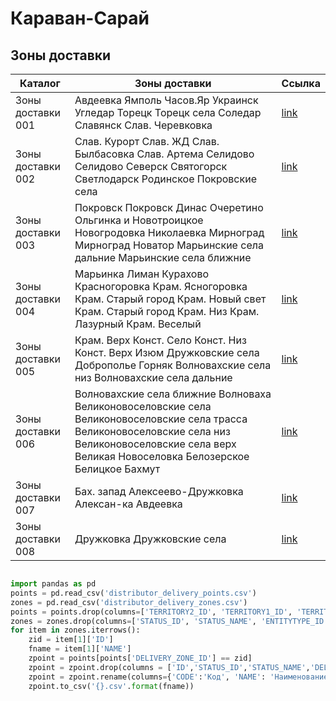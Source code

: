 # Караван-Сарай

## Зоны доставки

| Каталог  | Зоны доставки   |  Ссылка |
| ------------ | ------------ | ------------ |
| Зоны доставки 001 | Авдеевка Ямполь Часов.Яр Украинск Угледар Торецк Торецк села Соледар Славянск Слав. Черевковка  | [link](https://www.google.com/maps/d/viewer?mid=11PwZAdIqZBCF6J3svIo3EyXGpKb4ptV0&ll=48.7763943405649%2C37.865120024530775&z=11 "link")  |
|  Зоны доставки 002 |  Слав. Курорт Слав. ЖД Слав. Былбасовка Слав. Артема Селидово Селидово Северск Святогорск Светлодарск Родинское Покровские села |  [link](https://www.google.com/maps/d/edit?mid=1GCiqyZb-G__tnXK8RfscEjM0ppWYDISh&usp=sharing "link") |
|  Зоны доставки 003   | Покровск Покровск Динас Очеретино Ольгинка и Новотроицкое Новогродовка Николаевка Мирноград Мирноград Новатор Марьинские села дальние Марьинские села ближние  |  [link](https://www.google.com/maps/d/edit?mid=12V-0539VGohyWIgBFqKbHYSAnH6vkQsC&usp=sharing "link") |
| Зоны доставки 004|  Марьинка Лиман Курахово Красногоровка Крам. Ясногоровка Крам. Старый город Крам. Новый свет Крам. Старый город Крам. Низ Крам. Лазурный Крам. Веселый | [link](https://www.google.com/maps/d/edit?mid=1F1RgOep9G0_ZGSc9FHNdpD9M9nvYXFBO&usp=sharing "link")  |
|  Зоны доставки 005 |  Крам. Верх Конст. Село Конст. Низ Конст. Верх Изюм Дружковские села Доброполье Горняк Волновахские села низ Волновахские села дальние |  [link](https://www.google.com/maps/d/edit?mid=1bQtlMnecQgXcV5jvXwL1U7OLpJnozrtP&usp=sharing "link") |
|Зоны доставки 006|  Волновахские села ближние Волноваха Великоновоселовские села Великоновоселовские села трасса Великоновоселовские села низ Великоновоселовские села верх Великая Новоселовка Белозерское Белицкое Бахмут | [link](https://www.google.com/maps/d/edit?mid=1vfPeCx9V5NvSWU_qgQd7s_uSDVtPMWJ8&usp=sharing "link")  |
| Зоны доставки 007  | Бах. запад Алексеево-Дружковка Алексан-ка Авдеевка  | [link](https://www.google.com/maps/d/edit?mid=1DcQIcQZ7RVSjD8Z9poz3GwaEyXCaoUxM&usp=sharing "link")  |
| Зоны доставки 008  | Дружковка Дружковские села | [link](https://www.google.com/maps/d/u/0/edit?mid=1Gc7jm7u8MkRpmWW6LhYuPOJ9NqKJabxH&usp=sharing "link")  |



~~~python

import pandas as pd
points = pd.read_csv('distributor_delivery_points.csv')
zones = pd.read_csv('distributor_delivery_zones.csv')
points = points.drop(columns=['TERRITORY2_ID', 'TERRITORY1_ID', 'TERRITORY3_ID', 'COORDINATES_FILLING', 'CREATED_BY', 'CREATED_LOGIN', 'CREATED_DATE', 'BRANCH_ID', 'BRANCH_NAME', 'TRADE_NETWORKS_NAME'])
zones = zones.drop(columns=['STATUS_ID', 'STATUS_NAME', 'ENTITYTYPE_ID', 'MIN_SUM_SHOP', 'MIN_SUM_CAR', 'REMOVAL_RATE', 'ROWID'])
for item in zones.iterrows():
    zid = item[1]['ID']
    fname = item[1]['NAME']
    zpoint = points[points['DELIVERY_ZONE_ID'] == zid]
    zpoint = zpoint.drop(columns = ['ID','STATUS_ID','STATUS_NAME','DELIVERY_ZONE_ID','TERRITORY_LEVEL','TERRITORY_TYPE_ID'])
    zpoint = zpoint.rename(columns={'CODE':'Код', 'NAME': 'Наименование', 'TERRITORY2_NAME': 'Район', 'TERRITORY3_NAME': 'Нас. пункт', 'DELIVERY_ZONE_NAME':'Зона доставки', 'ADDITIONAL_SHOP_ADDRESS':'Адрес','ACTIVE_WC_QTY': 'Кол-во УР','LATITUDE':'Широта','LONGTITUDE':'Долгота','DISTRIBUTOR_MARKET_TYPE_NAME':'Тип','TERRITORY1_NAME':'Область'})
    zpoint.to_csv('{}.csv'.format(fname))
